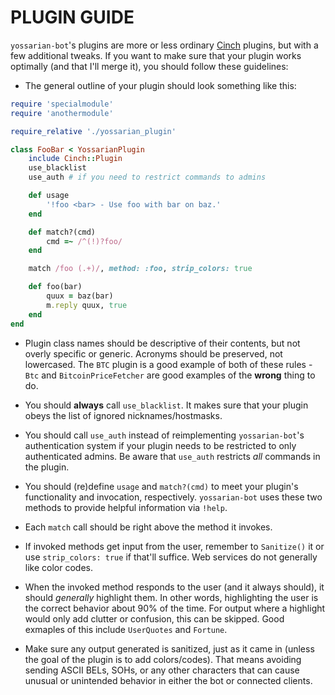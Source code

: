 PLUGIN GUIDE
============

`yossarian-bot`'s plugins are more or less ordinary
[Cinch](https://github.com/cinchrb/cinch) plugins, but with a few additional
tweaks. If you want to make sure that your plugin works optimally (and that
I'll merge it), you should follow these guidelines:

* The general outline of your plugin should look something like this:

```ruby
require 'specialmodule'
require 'anothermodule'

require_relative './yossarian_plugin'

class FooBar < YossarianPlugin
	include Cinch::Plugin
	use_blacklist
	use_auth # if you need to restrict commands to admins

	def usage
		'!foo <bar> - Use foo with bar on baz.'
	end

	def match?(cmd)
		cmd =~ /^(!)?foo/
	end

	match /foo (.+)/, method: :foo, strip_colors: true

	def foo(bar)
		quux = baz(bar)
		m.reply quux, true
	end
end

```

* Plugin class names should be descriptive of their contents, but not overly
specific or generic. Acronyms should be preserved, not lowercased. The `BTC`
plugin is a good example of both of these rules - `Btc` and
`BitcoinPriceFetcher` are good examples of the **wrong** thing to do.

* You should **always** call `use_blacklist`. It makes sure that your plugin
obeys the list of ignored nicknames/hostmasks.

* You should call `use_auth` instead of reimplementing `yossarian-bot`'s
authentication system if your plugin needs to be restricted to only
authenticated admins. Be aware that `use_auth` restricts *all* commands in the
plugin.

* You should (re)define `usage` and `match?(cmd)` to meet your plugin's
functionality and invocation, respectively. `yossarian-bot` uses these two
methods to provide helpful information via `!help`.

* Each `match` call should be right above the method it invokes.

* If invoked methods get input from the user, remember to `Sanitize()` it or
use `strip_colors: true` if that'll suffice. Web services do not generally like
color codes.

* When the invoked method responds to the user (and it always should), it
should *generally* highlight them. In other words, highlighting the user is the
correct behavior about 90% of the time. For output where a highlight would only
add clutter or confusion, this can be skipped. Good exmaples of this include
`UserQuotes` and `Fortune`.

* Make sure any output generated is sanitized, just as it came in (unless
the goal of the plugin is to add colors/codes). That means avoiding sending
ASCII BELs, SOHs, or any other characters that can cause unusual or unintended
behavior in either the bot or connected clients.
